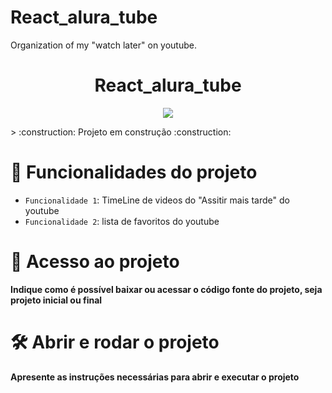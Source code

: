 # React_alura_tube
Organization of my "watch later" on youtube.
<h1 align="center"> React_alura_tube </h1>
<p align="center">
<img src="https://img.shields.io/github/license/Daniela-Costa-Ada/React_alura_tube"/>
</p>
> :construction: Projeto em construção :construction:

# :hammer: Funcionalidades do projeto

- `Funcionalidade 1`: TimeLine de videos do "Assitir mais tarde" do youtube
- `Funcionalidade 2`: lista de favoritos do youtube
# 📁 Acesso ao projeto

**Indique como é possível baixar ou acessar o código fonte do projeto, seja projeto inicial ou final**

# 🛠️ Abrir e rodar o projeto

**Apresente as instruções necessárias para abrir e executar o projeto**
